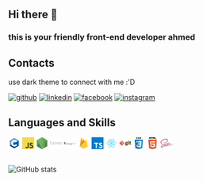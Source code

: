 ## Hi there 👋

### this is your friendly front-end developer ahmed 

## Contacts
use dark theme to connect with me :'D

[<img src='https://user-images.githubusercontent.com/83659148/177087766-e11801cb-5431-42db-bfc8-f7f28b77f619.png' alt='github' height='40'>](https://github.com/ahmedsameh74)  [<img src='https://user-images.githubusercontent.com/83659148/177087944-adb37308-9e50-4aa1-bc54-22ddad8e44a5.png' alt='linkedin' height='40'>](https://www.linkedin.com/in/ahmedsameh610/)  [<img src='https://user-images.githubusercontent.com/83659148/177087378-b030a530-02d1-4b0b-b74f-dd62216c58f9.png' alt='facebook' height='40'>](https://www.facebook.com/ahmedsameh610)  [<img src='https://user-images.githubusercontent.com/83659148/177087867-80dbdb61-63ea-4222-a5ac-b81595b5208f.png' alt='instagram' height='40'>](https://www.instagram.com/return_ahmed/)  

## Languages and Skills
[<img src='https://raw.githubusercontent.com/github/explore/f3e22f0dca2be955676bc70d6214b95b13354ee8/topics/c/c.png' alt='C' height='24'>](https://www.cprogramming.com/) [<img src='https://raw.githubusercontent.com/github/explore/80688e429a7d4ef2fca1e82350fe8e3517d3494d/topics/javascript/javascript.png' alt='JAVASCRIPT' height='24'>](https://www.javascript.com/) [<img src='https://raw.githubusercontent.com/github/explore/80688e429a7d4ef2fca1e82350fe8e3517d3494d/topics/nodejs/nodejs.png' alt='NODE' height='24'>](https://nodejs.org/en/) [<img src='https://raw.githubusercontent.com/github/explore/80688e429a7d4ef2fca1e82350fe8e3517d3494d/topics/express/express.png' alt='Express' height='24'>](https://expressjs.com/) [<img src='https://raw.githubusercontent.com/github/explore/80688e429a7d4ef2fca1e82350fe8e3517d3494d/topics/mongodb/mongodb.png' alt='MongoDB' height='24'>](https://www.mongodb.com/) [<img src='https://raw.githubusercontent.com/github/explore/80688e429a7d4ef2fca1e82350fe8e3517d3494d/topics/firebase/firebase.png' alt='Firebase' height='24'>](https://firebase.google.com/) [<img src='https://raw.githubusercontent.com/github/explore/80688e429a7d4ef2fca1e82350fe8e3517d3494d/topics/typescript/typescript.png' alt='TYPESCRIPT' height='24'>](https://www.typescriptlang.org/) [<img src='https://raw.githubusercontent.com/github/explore/80688e429a7d4ef2fca1e82350fe8e3517d3494d/topics/react/react.png' alt='REACT' height='24'>](https://reactjs.org/) [<img src='https://raw.githubusercontent.com/github/explore/80688e429a7d4ef2fca1e82350fe8e3517d3494d/topics/git/git.png' alt='Git' height='24'>](https://git-scm.com/) [<img src='https://raw.githubusercontent.com/github/explore/80688e429a7d4ef2fca1e82350fe8e3517d3494d/topics/css/css.png' alt='CSS' height='24'>](https://www.w3schools.com/css/) [<img src='https://raw.githubusercontent.com/github/explore/80688e429a7d4ef2fca1e82350fe8e3517d3494d/topics/html/html.png' alt='HTML' height='24'>](https://www.w3schools.com/html/) [<img src='https://raw.githubusercontent.com/github/explore/80688e429a7d4ef2fca1e82350fe8e3517d3494d/topics/sass/sass.png' alt='SASS' height='24'>](https://sass-lang.com/)

##
![GitHub stats](https://github-readme-stats.vercel.app/api?username=ahmedsameh74&show_icons=true)  




